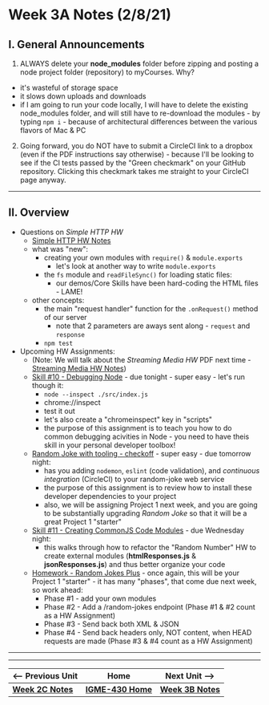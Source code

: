 # Week 3A Notes (2/8/21)

## I. General Announcements

1) ALWAYS delete your **node_modules** folder before zipping and posting a node project folder (repository) to myCourses. Why? 
  - it's wasteful of storage space
  - it slows down uploads and downloads
  - if I am going to run your code locally, I will have to delete the existing node_modules folder, and will still have to re-download the modules - by typing `npm i` - because of architectural differences between the various flavors of Mac & PC

2) Going forward, you do NOT have to submit a CircleCI link to a dropbox (even if the PDF instructions say otherwise) - because I'll be looking to see if the CI tests passed by the "Green checkmark" on your GitHub repository. Clicking this checkmark takes me straight to your CircleCI page anyway.

<hr>

## II. Overview

- Questions on *Simple HTTP HW*
  - [Simple HTTP HW Notes](../hw-notes/simple-http-hw.md)
  - what was "new":
    - creating your own modules with `require()` & `module.exports`
      - let's look at another way to write `module.exports`
    - the `fs` module and `readFileSync()` for loading static files:
      - our demos/Core Skills have been hard-coding the HTML files - LAME!
  - other concepts:
    - the main "request handler" function for the `.onRequest()` method of our server
      - note that 2 parameters are aways sent along - `request` and `response`
    - `npm test`
- Upcoming HW Assignments:
  - (Note: We will talk about the *Streaming Media HW* PDF next time - [Streaming Media HW Notes](../hw-notes/streaming-media-HW.md))
  - [Skill #10 - Debugging Node](../core-skills/10-debugging-node.md) - due tonight - super easy - let's run though it:
    - `node --inspect ./src/index.js`
    - chrome://inspect
    - test it out
    - let's also create a "chromeinspect" key in "scripts"
    - the purpose of this assignment is to teach you how to do common debugging acivities in Node - you need to have theis skill in your personal developer toolbox!
  - [Random Joke with tooling - checkoff](../checkoff-notes/random-joke-with-tooling-checkoff.md) - super easy - due tomorrow night:
    - has you adding `nodemon`, `eslint` (code validation), and *continuous integration* (CircleCI) to your random-joke web service
    - the purpose of this assignment is to review how to install these developer dependencies to your project
    - also, we will be assigning Project 1 next week, and you are going to be substantially upgrading *Random Joke* so that it will be a great Project 1 "starter"
  - [Skill #11 - Creating CommonJS Code Modules](../core-skills/11-creating-commonjs-code-modules.md) - due Wednesday night:
    - this walks through how to refactor the "Random Number" HW to create external modules (**htmlResponses.js** & **jsonResponses.js**) and thus better organize your code
  - [Homework - Random Jokes Plus](../hw-notes/HW-random-jokes-plus.md) - once again, this will be your Project 1 "starter" - it has many "phases", that come due next week, so work ahead:
    - Phase #1 - add your own modules
    - Phase #2 - Add a /random-jokes endpoint (Phase #1 & #2 count as a HW Assignment)
    - Phase #3 - Send back both XML & JSON
    - Phase #4 - Send back headers only, NOT content, when HEAD requests are made (Phase #3 & #4 count as a HW Assignment)
    
    

<hr><hr>

| <-- Previous Unit | Home | Next Unit -->
| --- | --- | --- 
| [**Week 2C Notes**](2C.md)   |  [**IGME-430 Home**](../README.md) | [**Week 3B Notes**](3B.md)
